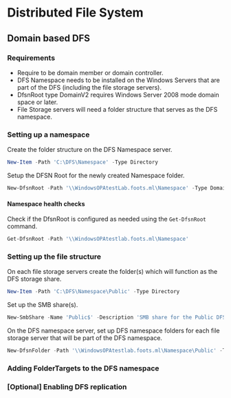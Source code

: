 # Distributed File System

## Domain based DFS
### Requirements
- Require to be domain member or domain controller.
- DFS Namespace needs to be installed on the Windows Servers that are part of the DFS (including the file storage servers).
- DfsnRoot type DomainV2 requires Windows Server 2008 mode domain space or later.
- File Storage servers will need a folder structure that serves as the DFS namespace.

### Setting up a namespace
Create the folder structure on the DFS Namespace server.
```PowerShell
New-Item -Path 'C:\DFS\Namespace' -Type Directory
```
Setup the DFSN Root for the newly created Namespace folder.
```PowerShell
New-DfsnRoot -Path '\\WindowsOPAtestLab.foots.ml\Namespace' -Type DomainV2 -TargetPath 'C:\DFS\Namespace' -EnableAccessBasedEnumeration $true
```

#### Namespace health checks
Check if the DfsnRoot is configured as needed using the `Get-DfsnRoot` command.
```PowerShell
Get-DfsnRoot -Path '\\WindowsOPAtestlab.foots.ml\Namespace'
```

### Setting up the file structure
On each file storage servers create the folder(s) which will function as the DFS storage share.
```PowerShell
New-Item -Path 'C:\DFS\Namespace\Public' -Type Directory
```
Set up the SMB share(s).
```PowerShell
New-SmbShare -Name 'Public$' -Description 'SMB share for the Public DFS folder.' -Path 'C:\DFS\Namespace\Public' -FullAccess 'WINOPATL\Administrator' -ChangeAccess 'Domain Users' -ReadAccess 'Authenticated Users'
```
On the DFS namespace server, set up DFS namespace folders for each file storage server that will be part of the DFS namespace.
```PowerShell
New-DfsnFolder -Path '\\WindowsOPAtestlab.foots.ml\Namespace\Public' -TargetFolder '\\Testlab-DFS1\Public$' -EnableTargetFailback
```

### Adding FolderTargets to the DFS namespace


### [Optional] Enabling DFS replication